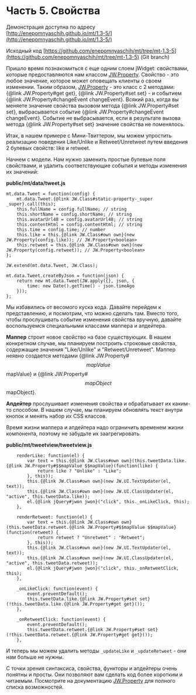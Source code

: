 ﻿# Часть 5. Свойства

Демонстрация доступна по адресу
[http://enepomnyaschih.github.io/mt/1.3-5/](http://enepomnyaschih.github.io/mt/1.3-5/)

Исходный код [https://github.com/enepomnyaschih/mt/tree/mt-1.3-5](https://github.com/enepomnyaschih/mt/tree/mt-1.3-5) (Git branch)

Пришло время познакомиться с еще одним слоем jWidget: свойствами, которые предоставляются нам классом [JW.Property](#!/guide/rujwproperty).
Свойство - это любое значение, которое может оповещать клиенты о своем изменении. Таким образом, [JW.Property](#!/guide/rujwproperty) - это
класс с 2 методами: {@link JW.Property#get get}, {@link JW.Property#set set} - и событием
{@link JW.Property#changeEvent changeEvent}. Всякий раз, когда вы меняете значение свойства вызовом метода
{@link JW.Property#set set}, выбрасывается событие {@link JW.Property#changeEvent changeEvent}. Событие не
выбрасывается, если в результате вызова метода {@link JW.Property#set set} значение свойства не поменялось.

Итак, в нашем примере с Мини-Твиттером, мы можем упростить реализацию поведения Like/Unlike и Retweet/Unretweet
путем введения 2 булевых свойств: like и retweet.

Начнем с модели. Нам нужно заменить простые булевые поля свойствами, и удалить соответствующие события и методы
изменения их значений:

**public/mt/data/tweet.js**

    mt.data.Tweet = function(config) {
        mt.data.Tweet.{@link JW.Class#static-property-_super _super}.call(this);
        this.fullName = config.fullName; // string
        this.shortName = config.shortName; // string
        this.avatarUrl48 = config.avatarUrl48; // string
        this.contentHtml = config.contentHtml; // string
        this.time = config.time; // number
        this.like = this.{@link JW.Class#own own}(new JW.Property(config.like)); // JW.Property<boolean>
        this.retweet = this.{@link JW.Class#own own}(new JW.Property(config.retweet)); // JW.Property<boolean>
    };
    
    JW.extend(mt.data.Tweet, JW.Class);
    
    mt.data.Tweet.createByJson = function(json) {
        return new mt.data.Tweet(JW.apply({}, json, {
            time: new Date().getTime() - json.timeAgo
        }));
    };

Мы избавились от весомого куска кода. Давайте перейдем к представлению, и посмотрим, что можно сделать там.
Вместо того, чтобы прослушивать событие изменения свойства вручную, давайте воспользуемся специальными классами
маппера и апдейтера.

**Маппер** строит новое свойство на базе существующих. В нашем конкретном случае, мы планируем построить
строковые свойства, содержащие значения "Like/Unlike" и "Retweet/Unretweet". Маппер неявно создается
методами {@link JW.Property#$$mapValue $$mapValue} и {@link JW.Property#$$mapObject $$mapObject}.

**Апдейтер** прослушивает изменения свойства и обрабатывает их каким-то способом. В нашем случае, мы планируем
обновлять текст внутри кнопок и менять набор их CSS классов.

Время жизни маппера и апдейтера надо ограничить временем жизни компонента, поэтому не забудьте их заагрегировать.

**public/mt/tweetview/tweetview.js**

        renderLike: function(el) {
            var text = this.{@link JW.Class#own own}(this.tweetData.like.{@link JW.Property#$$mapValue $$mapValue}(function(like) {
                return like ? "Unlike" : "Like";
            }, this));
            this.{@link JW.Class#own own}(new JW.UI.TextUpdater(el, text));
            this.{@link JW.Class#own own}(new JW.UI.ClassUpdater(el, "active", this.tweetData.like));
            el.{@link jQuery#jwon jwon}("click", this._onLikeClick, this);
        },
        
        renderRetweet: function(el) {
            var text = this.{@link JW.Class#own own}(this.tweetData.retweet.{@link JW.Property#$$mapValue $$mapValue}(function(retweet) {
                return retweet ? "Unretweet" : "Retweet";
            }, this));
            this.{@link JW.Class#own own}(new JW.UI.TextUpdater(el, text));
            this.{@link JW.Class#own own}(new JW.UI.ClassUpdater(el, "active", this.tweetData.retweet));
            el.{@link jQuery#jwon jwon}("click", this._onRetweetClick, this);
        },
        
        _onLikeClick: function(event) {
            event.preventDefault();
            this.tweetData.like.{@link JW.Property#set set}(!this.tweetData.like.{@link JW.Property#get get}());
        },
        
        _onRetweetClick: function(event) {
            event.preventDefault();
            this.tweetData.retweet.{@link JW.Property#set set}(!this.tweetData.retweet.{@link JW.Property#get get}());
        },

И теперь мы можем удалить методы `_updateLike` и `_updateRetweet` - они нам больше не нужны.

С точки зрения синтаксиса, свойства, функторы и апдейтеры очень понятны и просты. Они позволяют вам сделать код
более коротким и читаемым. Посмотрите на документацию [JW.Property](#!/guide/rujwproperty) для полного списка возможностей.
